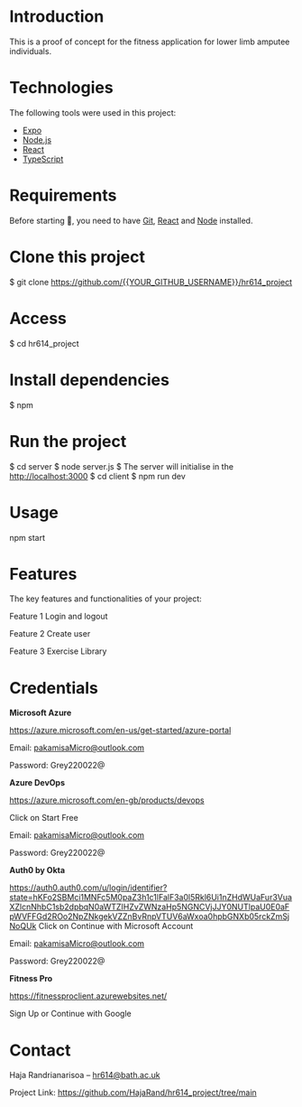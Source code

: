 # Introduction
This is a proof of concept for the fitness application for lower limb amputee individuals. 

# Technologies
The following tools were used in this project:
- [Expo](https://expo.io/)
- [Node.js](https://nodejs.org/en/)
- [React](https://pt-br.reactjs.org/)
- [TypeScript](https://www.typescriptlang.org/)

# Requirements
Before starting :checkered_flag:, you need to have [Git](https://git-scm.com), [React](https://pt-br.reactjs.org/) and [Node](https://nodejs.org/en/) installed.

# Clone this project
$ git clone https://github.com/{{YOUR_GITHUB_USERNAME}}/hr614_project

# Access
$ cd hr614_project

# Install dependencies
$ npm

# Run the project
$ cd server
$ node server.js
$ The server will initialise in the <http://localhost:3000>
$ cd client
$ npm run dev

# Usage
npm start

# Features
The key features and functionalities of your project:

Feature 1
Login and logout

Feature 2
Create user

Feature 3
Exercise Library

# Credentials
**Microsoft Azure**

https://azure.microsoft.com/en-us/get-started/azure-portal

Email: pakamisaMicro@outlook.com

Password: Grey220022@

**Azure DevOps**

https://azure.microsoft.com/en-gb/products/devops

Click on Start Free

Email: pakamisaMicro@outlook.com

Password: Grey220022@

**Auth0 by Okta**

https://auth0.auth0.com/u/login/identifier?state=hKFo2SBMci1MNFc5M0paZ3h1c1lFalF3a0l5Rkl6Ui1nZHdWUaFur3VuaXZlcnNhbC1sb2dpbqN0aWTZIHZvZWNzaHp5NGNCVjJJY0NUTlpaU0E0aFpWVFFGd2ROo2NpZNkgekVZZnBvRnpVTUV6aWxoa0hpbGNXb05rckZmSjNoQUk
Click on Continue with Microsoft Account

Email: pakamisaMicro@outlook.com

Password: Grey220022@

**Fitness Pro**

https://fitnessproclient.azurewebsites.net/

Sign Up  or Continue with Google

# Contact
Haja Randrianarisoa – hr614@bath.ac.uk

Project Link: https://github.com/HajaRand/hr614_project/tree/main
